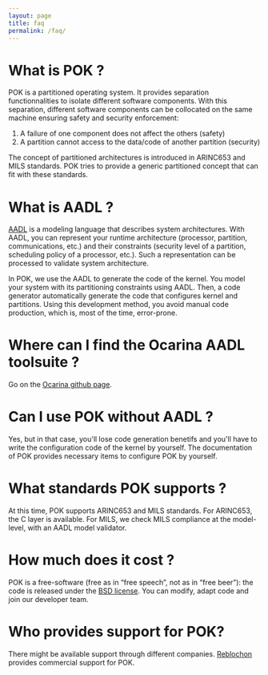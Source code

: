```yaml
---
layout: page
title: faq 
permalink: /faq/
---
```



# What is POK ?
POK is a partitioned operating system.
It provides separation functionnalities to isolate different software components.
With this separation, different software components can be collocated on the same machine ensuring safety and security enforcement:

1. A failure of one component does not affect the others (safety)
2. A partition cannot access to the data/code of another partition (security)

The concept of partitioned architectures is introduced in ARINC653 and MILS standards. POK tries to provide a generic partitioned concept that can fit with these standards.

# What is AADL ?

[AADL](http://www.aadl.info) is a modeling language that describes system architectures. 
With AADL, you can represent your runtime architecture (processor, partition, communications, etc.)
and their constraints (security level of a partition, scheduling policy of a processor, etc.).
Such a representation can be processed to validate system architecture.

In POK, we use the AADL to generate the code of the kernel. 
You model your system with its partitioning constraints using AADL. 
Then, a code generator automatically generate the code that configures kernel and partitions. Using this development method, you avoid manual code production, which is, most of the time, error-prone.

# Where can I find the Ocarina AADL toolsuite ?

Go on the [Ocarina github page](https://github.com/OpenAADL/ocarina).

# Can I use POK without AADL ?
Yes, but in that case, you'll lose code generation benetifs and you'll have to write the configuration code of the kernel by yourself. The documentation of POK provides necessary items to configure POK by yourself.

# What standards POK supports ?
At this time, POK supports ARINC653 and MILS standards. For ARINC653, the C layer is available. For MILS, we check MILS compliance at the model-level, with an AADL model validator.

# How much does it cost ?
POK is a free-software (free as in “free speech”, not as in “free beer”): the code is released under the [BSD license](https://en.wikipedia.org/wiki/BSD_licenses).
You can modify, adapt code and join our developer team.

# Who provides support for POK?

There might be available support through different companies.
[Reblochon](http://www.reblochon.io) provides commercial support for POK.
